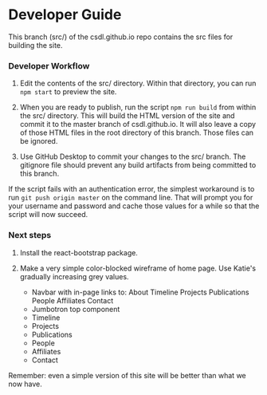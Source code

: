 # Developer Guide

This branch (src/) of the csdl.github.io repo contains the src files for building the site.

### Developer Workflow

  1. Edit the contents of the src/ directory. Within that directory, you can run `npm start` to preview the site.

  2. When you are ready to publish, run the script `npm run build` from within the src/ directory. This will build the HTML version of the site and commit it to the master branch of csdl.github.io.  It will also leave a copy of those HTML files in the root directory of this branch. Those files can be ignored.

  3. Use GitHub Desktop to commit your changes to the src/ branch.  The gitignore file should prevent any build artifacts from being committed to this branch.

If the script fails with an authentication error, the simplest workaround is to run `git push origin master` on the command line. That will prompt you for your username and password and cache those values for a while so that the script will now succeed.

### Next steps

  1. Install the react-bootstrap package.

  2. Make a very simple color-blocked wireframe of home page. Use Katie's gradually increasing grey values.
     * Navbar with in-page links to: About Timeline Projects Publications People Affiliates Contact
     * Jumbotron top component
     * Timeline
     * Projects
     * Publications
     * People
     * Affiliates
     * Contact

Remember: even a simple version of this site will be better than what we now have.
